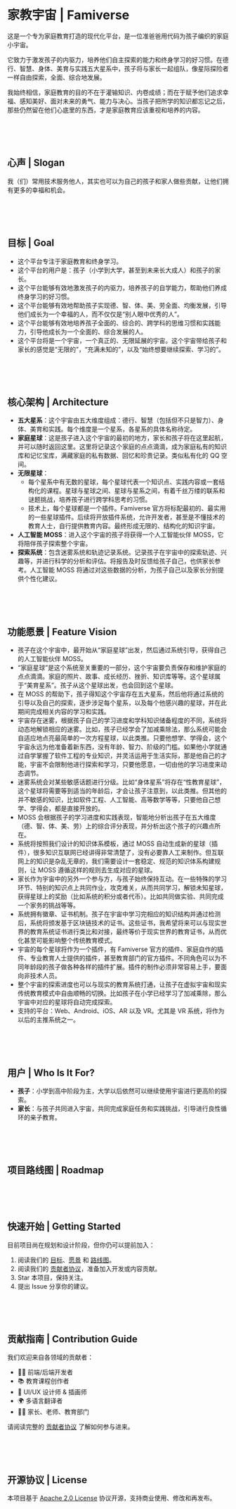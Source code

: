 # 家教宇宙 | Famiverse
这是一个专为家庭教育打造的现代化平台，是一位准爸爸用代码为孩子编织的家庭小宇宙。

它致力于激发孩子的内驱力，培养他们自主探索的能力和终身学习的好习惯。在德行、智慧、身体、美育与实践五大星系中，孩子将与家长一起组队，像星际探险者一样自由探索，全面、综合地发展。  

我始终相信，家庭教育的目的不在于灌输知识、内卷成绩；而在于赋予他们追求幸福、感知美好、面对未来的勇气、能力与决心。当孩子把所学的知识都忘记之后，那些仍然留在他们心底里的东西，才是家庭教育应该重视和培养的内容。

<br/><br/><br/>

## 心声 | Slogan
我（们）常用技术服务他人，其实也可以为自己的孩子和家人做些贡献，让他们拥有更多的幸福和机会。

<br/><br/><br/>

## 目标 | Goal

- 这个平台专注于家庭教育和终身学习。
- 这个平台的用户是：孩子（小学到大学，甚至到未来长大成人）和孩子的家长。
- 这个平台能够有效地激发孩子的内驱力，培养孩子的自学能力，帮助他们养成终身学习的好习惯。
- 这个平台能够有效地帮助孩子实现德、智、体、美、劳全面、均衡发展，引导他们成长为一个幸福的人，而不仅仅是“别人眼中优秀的人”。
- 这个平台能够有效地培养孩子全面的、综合的、跨学科的思维习惯和实践能力，引导他成长为一个全面的、综合发展的人。
- 这个平台将是一个宇宙，一个真正的、无限延展的宇宙。这个宇宙带给孩子和家长的感觉是“无限的”，“充满未知的”，以及“始终想要继续探索、学习的”。

<br/><br/><br/>
  
## 核心架构 | Architecture
- **五大星系**：这个宇宙由五大维度组成：德行、智慧（包括但不只是智力）、身体、美育和实践。每个维度是一个星系，各星系的具体名称待定。
- **家庭星球**：这是孩子进入这个宇宙的最初的地方，家长和孩子将在这里起航，并可以随时返回这里。这里将记录这个家庭的点点滴滴，成为家庭私有的知识库和记忆宝库，满藏家庭的私有数据、回忆和珍贵记录。类似私有化的 QQ 空间。
- **无限星球**：
  - 每个星系中有无数的星球，每个星球代表一个知识点、实践内容或一套结构化的课程。星球与星球之间、星球与星系之间，有着千丝万缕的联系和谜题挑战，培养孩子进行跨学科思考的习惯。
  - 技术上，每个星球都是一个插件。Famiverse 官方将标配最初的、最实用的一些星球插件。后续将开放插件系统，允许开发者，甚至是不懂技术的教育人士，自行提供教育内容。最终形成无限的、结构化的知识宇宙。
- **人工智能 MOSS**：进入这个宇宙的孩子将获得一个人工智能伙伴 MOSS，它将陪伴孩子探索整个宇宙。
- **探索系统**：包含迷雾系统和轨迹记录系统。记录孩子在宇宙中的探索轨迹、兴趣等，并进行科学的分析和评估。将报告及时反馈给孩子自己，也供家长参考。人工智能 MOSS 将通过对这些数据的分析，为孩子自己以及家长分别提供个性化建议。

<br/><br/><br/>

## 功能愿景 | Feature Vision
- 孩子在这个宇宙中，最开始从“家庭星球”出发，然后通过系统引导，获得自己的人工智能伙伴 MOSS。
- “家庭星球”是这个系统至关重要的一部分，这个宇宙要负责保存和维护家庭的点点滴滴。家庭的照片、故事、成长经历、挫折、知识库等等。这个星球属于“美育星系”。孩子从这个星球出发，也会回到这个星球。
- 在 MOSS 的帮助下，孩子得知这个宇宙存在五大星系，然后他将通过系统的引导以及自己的探索，逐步涉足每个星系，以及每个他感兴趣的星球，并在此期间完成相关内容的学习和实践。
- 宇宙存在迷雾，根据孩子自己的学习进度和学科知识储备程度的不同，系统将动态地解锁相应的迷雾。比如，孩子已经学会了加减乘除法，那么系统可能会自适应地点亮最简单的一次方程星球，以此类推。只要他想学、学得会，这个宇宙永远为他准备着新东西，没有年龄、智力、阶级的门槛。如果他小学就通过自学掌握了软件工程的专业知识，并灵活运用于生活实际，那是他自己的才能，宇宙不会限制他进行探索和学习，只要他愿意，一切由他的学习进度来动态调节。
- 迷雾系统会对某些敏感话题进行分级。比如“身体星系”将存在“性教育星球”，这个星球将需要等到适当的年龄后，才会让孩子注意到，以此类推。但其他的并不敏感的知识，比如软件工程、人工智能、高等数学等等，只要他自己想学、学得会，都是直接开放的。
- MOSS 会根据孩子的学习进度和实践表现，智能地分析出孩子在五大维度（德、智、体、美、劳）上的综合评分表现，并分析出这个孩子的兴趣点所在。
- 系统将按照我们设计的知识体系模板，通过 MOSS 自动生成新的星球（插件），很多知识互联网已经讲得非常清楚了，没有必要靠人工来制作。但互联网上的知识是杂乱无章的，我们需要设计一套稳定、规范的知识体系构建规则，让 MOSS 遵循这样的规则去生成对应的星球。
- 家长作为宇宙中的另外一个参与方，与孩子始终保持互动。在一些特殊的学习环节、特别的知识点上共同作业，攻克难关，从而共同学习，解锁未知星球，获得星球上的奖励（比如系统的积分或者代币）。比如共同做实验、共同完成一个家务的挑战等等。
- 系统拥有徽章、证书机制。孩子在宇宙中学习完相应的知识结构并通过检测后，系统将颁发基于区块链技术的证书。这些证书，我希望将来可以与现实世界的教育系统证书进行类比和对接，最终等价于现实世界的教育证书，从而优化甚至可能影响整个传统教育模式。
- 宇宙的每个星球将作为一个插件，有 Famiverse 官方的插件、家庭自作的插件、专业教育人士提供的插件，甚至教育部门的官方插件。不同角色可以为不同年龄段的孩子做各种各样的插件扩展。插件的制作必须非常容易上手，要面向非技术人员。
- 整个宇宙的探索进度也可以与现实的教育系统打通，让孩子在虚拟宇宙和现实传统教育模式中自由顺畅的切换。比如孩子在小学已经学习了加减乘除，那么宇宙中对应的星球将自动完成探索。
- 支持的平台：Web、Android、iOS、AR 以及 VR。尤其是 VR 系统，将作为以后的主推系统之一。

<br/><br/><br/>

## 用户 | Who Is It For?
- **孩子**：小学到高中阶段为主，大学以后依然可以继续使用宇宙进行更高阶的探索。
- **家长**：与孩子共同进入宇宙，共同完成家庭任务和实践挑战，引导进行良性循环的亲子教育。

<br/><br/><br/>

## 项目路线图 | Roadmap

<br/><br/><br/>

## 快速开始 | Getting Started
目前项目尚在规划和设计阶段，但你仍可以提前加入：

1. 阅读我们的 [目标](README.md#目标--goal)、[愿景](README.md#功能愿景--feature-vision) 和 [路线图](README.md)。
3. 阅读我们的 [贡献者协议](CONTRIBUTING.md)，准备加入开发或内容贡献。
4. Star 本项目，保持关注。
5. 提出 Issue 分享你的建议。

<br/><br/><br/>

## 贡献指南 | Contribution Guide

我们欢迎来自各领域的贡献者：

- 👨‍💻 前端/后端开发者
- 📚 教育课程创作者
- 🎨 UI/UX 设计师 & 插画师
- 🌍 多语言翻译者
- 👩‍🏫 家长、老师、教育部门

请阅读完整的 [贡献者协议](CONTRIBUTING.md) 了解如何参与进来。

<br/><br/><br/>

## 开源协议 | License

本项目基于 [Apache 2.0 License](LICENSE) 协议开源，支持商业使用、修改和再发布。

